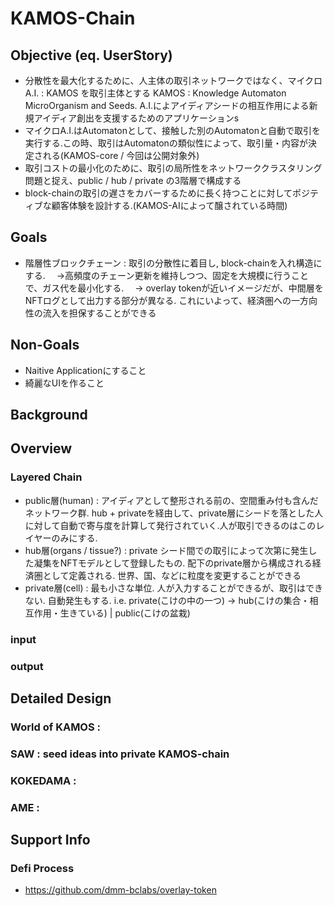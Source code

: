 # KAMOS-Chain
## Objective (eq. UserStory)  
- 分散性を最大化するために、人主体の取引ネットワークではなく、マイクロA.I. : KAMOS を取引主体とする
KAMOS : Knowledge Automaton MicroOrganism and Seeds. 
A.I.によアイディアシードの相互作用による新規アイディア創出を支援するためのアプリケーションs
- マイクロA.I.はAutomatonとして、接触した別のAutomatonと自動で取引を実行する.この時、取引はAutomatonの類似性によって、取引量・内容が決定される(KAMOS-core / 今回は公開対象外)
- 取引コストの最小化のために、取引の局所性をネットワーククラスタリング問題と捉え、public / hub / private の3階層で構成する
- block-chainの取引の遅さをカバーするために長く持つことに対してポジティブな顧客体験を設計する.(KAMOS-AIによって醸されている時間)

## Goals
- 階層性ブロックチェーン : 取引の分散性に着目し, block-chainを入れ構造にする.
　→高頻度のチェーン更新を維持しつつ、固定を大規模に行うことで、ガス代を最小化する. 
　→ overlay tokenが近いイメージだが、中間層をNFTログとして出力する部分が異なる. これにいよって、経済圏への一方向性の流入を担保することができる

## Non-Goals
- Naitive Applicationにすること
- 綺麗なUIを作ること

## Background  


## Overview
### Layered Chain 
- public層(human) : アイディアとして整形される前の、空間重み付も含んだネットワーク群. hub + privateを経由して、private層にシードを落とした人に対して自動で寄与度を計算して発行されていく.人が取引できるのはこのレイヤーのみにする.
- hub層(organs / tissue?) : private シード間での取引によって次第に発生した凝集をNFTモデルとして登録したもの. 配下のprivate層から構成される経済圏として定義される. 世界、国、などに粒度を変更することができる
- private層(cell) : 最も小さな単位. 人が入力することができるが、取引はできない. 自動発生もする.
i.e. private(こけの中の一つ) → hub(こけの集合・相互作用・生きている) |  public(こけの盆栽)


### input


### output


## Detailed Design
### World of KAMOS : 
### SAW : seed ideas into private KAMOS-chain
### 
### KOKEDAMA : 
### AME : 





## Support Info
### Defi Process
- https://github.com/dmm-bclabs/overlay-token
